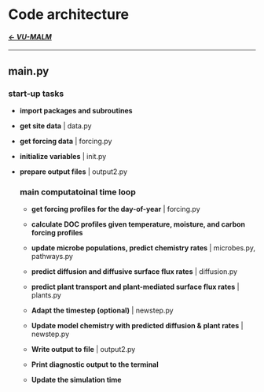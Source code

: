   # Code architecture

#### _[&larr; VU-MALM](vu_malm.md)_

---

## main.py

### start-up tasks

- **import packages and subroutines**

- **get site data** | data.py

- **get forcing data** | forcing.py

- **initialize variables** | init.py

- **prepare output files** | output2.py

  ### main computatoinal time loop

  - **get forcing profiles for the day-of-year** | forcing.py
    
  - **calculate DOC profiles given temperature, moisture, and carbon forcing profiles**
 
  - **update microbe populations,
      predict chemistry rates** | microbes.py, pathways.py

  - **predict diffusion and diffusive surface flux rates** | diffusion.py
 
  - **predict plant transport and plant-mediated surface flux rates** | plants.py
 
  - **Adapt the timestep (optional)** | newstep.py
 
  - **Update model chemistry with predicted diffusion & plant rates** | newstep.py
 
  - **Write output to file** | output2.py

  - **Print diagnostic output to the terminal**

  - **Update the simulation time**
